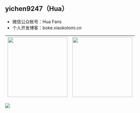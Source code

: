 ## yichen9247（Hua）

- 微信公众帐号：Hua Fans
- 个人开发博客：boke.xiaokolomi.cn

| <a href="https://github.com/yichen9247"> <img height="195" src="https://github-readme-stats.vercel.app/api?username=yichen9247&show_icons=true&theme=transparent&title_color=65b587&icon_color=7dc09a&border_color=7dc09a&hide_border=true" /> </a>  | <a href="https://github.com/yichen9247"> <img height="195" align="center" src="https://github-readme-stats.vercel.app/api/top-langs/?username=yichen9247&layout=compact&theme=default&hide_border=true" /> </a> |
| ------------- | ------------- |
<img src="https://mmbiz.qpic.cn/sz_mmbiz_png/67YpKzccxKeXtVgyIiaavn8zx4kbaVM6wj0tK43LJyzBicX2HaJ5bCt9lhU4ibviaMcibr9sS5KPicbI2wfW85PATXrg/640?wx_fmt=png&amp;from=appmsg"/>
